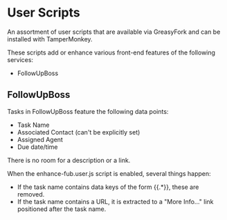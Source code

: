 # User Scripts

An assortment of user scripts that are available via GreasyFork and can be installed with TamperMonkey.

These scripts add or enhance various front-end features of the following services:

* FollowUpBoss

## FollowUpBoss

Tasks in FollowUpBoss feature the following data points:

* Task Name
* Associated Contact (can't be explicitly set)
* Assigned Agent
* Due date/time

There is no room for a description or a link.

When the enhance-fub.user.js script is enabled, several things happen:

* If the task name contains data keys of the form {{.*}}, these are removed.
* If the task name contains a URL, it is extracted to a "More Info..." link positioned after the task name.

